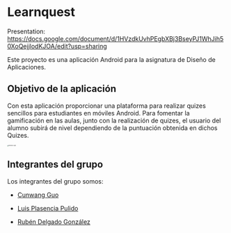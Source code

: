 # Learnquest

Presentation: 
https://docs.google.com/document/d/1HVzdkUvhPEgbXBj3BseyPJ1WhJih50XoQejjlodKJOA/edit?usp=sharing
<br />

Este proyecto es una aplicación Android para la asignatura de Diseño de Aplicaciones.

## Objetivo de la aplicación

Con esta aplicación proporcionar una plataforma para realizar quizes sencillos para estudiantes en móviles Android. Para fomentar la gamificación en las aulas, junto con la realización de quizes, el usuario del alumno subirá de nivel dependiendo de la puntuación obtenida en dichos Quizes.  

<img src="https://i.imgur.com/PCxihuA.png" alt="Mockup Login" style="zoom:18%;" />



## Integrantes del grupo

Los integrantes del grupo somos:

* [Cunwang Guo](https://github.com/cyserser) 

* [Luis Plasencia Pulido](https://github.com/LuisPlasencia/LearnQuest) 

* [Rubén Delgado González](https://github.com/rrenub)

  

